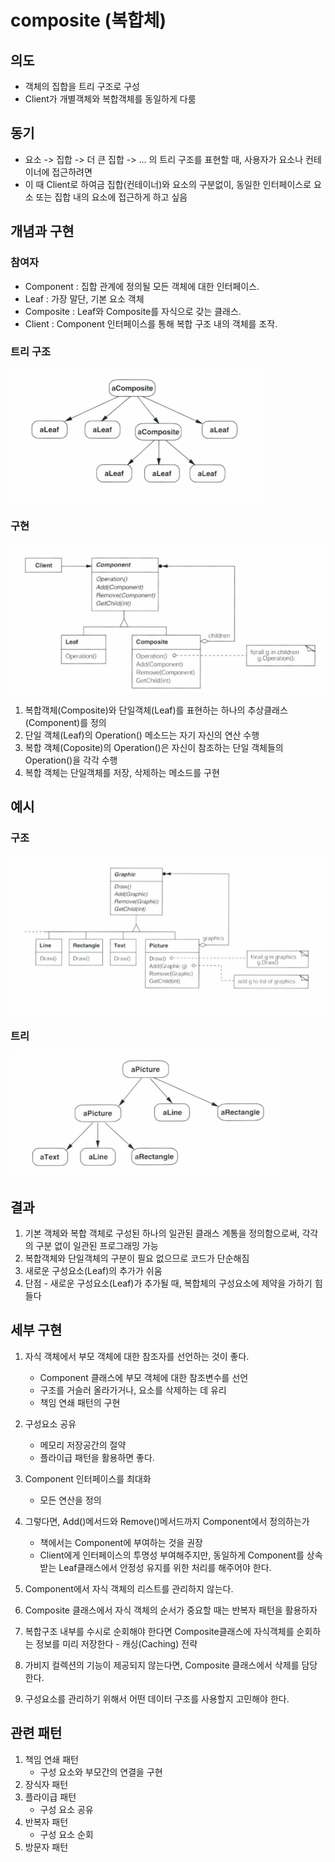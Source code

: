 # composite (복합체)

## 의도
- 객체의 집합을 트리 구조로 구성
- Client가 개별객체와 복합객체를 동일하게 다룸

## 동기
- 요소 -> 집합 -> 더 큰 집합 -> ... 의 트리 구조를 표현할 때, 사용자가 요소나 컨테이너에 접근하려면 
- 이 때 Client로 하여금 집합(컨테이너)와 요소의 구분없이, 동일한 인터페이스로 요소 또는 집합 내의 요소에 접근하게 하고 싶음

## 개념과 구현
### 참여자
- Component : 집합 관계에 정의될 모든 객체에 대한 인터페이스.
- Leaf : 가장 말단, 기본 요소 객체
- Composite : Leaf와 Composite를 자식으로 갖는 클래스.
- Client : Component 인터페이스를 통해 복합 구조 내의 객체를 조작.

### 트리 구조
![./tree.png](tree.png)

### 구현
![./structure.png](structure.png)

1. 복합객체(Composite)와 단일객체(Leaf)를 표현하는 하나의 추상클래스(Component)를 정의
2. 단일 객체(Leaf)의 Operation() 메소드는 자기 자신의 연산 수행
3. 복합 객체(Coposite)의 Operation()은 자신이 참조하는 단일 객체들의 Operation()을 각각 수행
4. 복합 객체는 단일객체를 저장, 삭제하는 메소드를 구현

## 예시
### 구조
![./example_structure.png](example_structure.png)

### 트리
![./example_tree.png](example_tree.png)

## 결과
1. 기본 객체와 복합 객체로 구성된 하나의 일관된 클래스 계통을 정의함으로써, 각각의 구분 없이 일관된 프로그래밍 가능
2. 복합객체와 단일객체의 구분이 필요 없으므로 코드가 단순해짐
3. 새로운 구성요소(Leaf)의 추가가 쉬움
4. 단점 - 새로운 구성요소(Leaf)가 추가될 때, 복합체의 구성요소에 제약을 가하기 힘들다

## 세부 구현
1. 자식 객체에서 부모 객체에 대한 참조자를 선언하는 것이 좋다.  
    - Component 클래스에 부모 객체에 대한 참조변수를 선언
    - 구조를 거슬러 올라가거나, 요소를 삭제하는 데 유리
    - 책임 연쇄 패턴의 구현  
2. 구성요소 공유  
    - 메모리 저장공간의 절약
    - 플라이급 패턴을 활용하면 좋다.

3. Component 인터페이스를 최대화
    - 모든 연산을 정의

4. 그렇다면, Add()메서드와 Remove()메서드까지 Component에서 정의하는가
    - 책에서는 Component에 부여하는 것을 권장
    - Client에게 인터페이스의 투명성 부여해주지만, 동일하게 Component를 상속받는 Leaf클래스에서 안정성 유지를 위한 처리를 해주어야 한다.

5. Component에서 자식 객체의 리스트를 관리하지 않는다.

6. Composite 클래스에서 자식 객체의 순서가 중요할 때는 반복자 패턴을 활용하자

7. 복합구조 내부를 수시로 순회해야 한다면 Composite클래스에 자식객체를 순회하는 정보를 미리 저장한다 - 캐싱(Caching) 전략

8. 가비지 컬렉션의 기능이 제공되지 않는다면, Composite 클래스에서 삭제를 담당한다.

9. 구성요소를 관리하기 위해서 어떤 데이터 구조를 사용할지 고민해야 한다.

## 관련 패턴

1) 책임 연쇄 패턴
    - 구성 요소와 부모간의 연결을 구현
2) 장식자 패턴
3) 플라이급 패턴
    - 구성 요소 공유
4) 반복자 패턴
    - 구성 요소 순회
5) 방문자 패턴